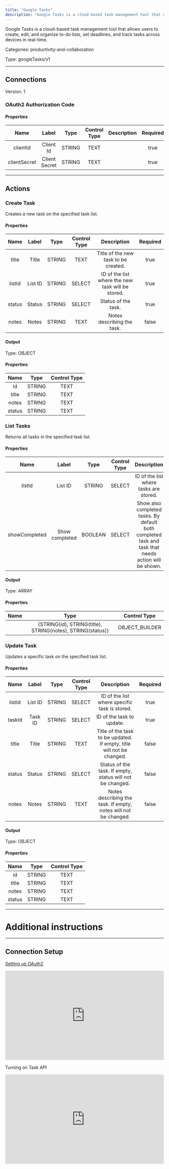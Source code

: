 ```yaml
---
title: "Google Tasks"
description: "Google Tasks is a cloud-based task management tool that allows users to create, edit, and organize to-do lists, set deadlines, and track tasks across devices in real-time."
---
```


Google Tasks is a cloud-based task management tool that allows users to create, edit, and organize to-do lists, set deadlines, and track tasks across devices in real-time.


Categories: productivity-and-collaboration


Type: googleTasks/v1

<hr />



## Connections

Version: 1


### OAuth2 Authorization Code

#### Properties

|      Name       |      Label     |     Type     |     Control Type     |     Description     |     Required        |
|:--------------:|:--------------:|:------------:|:--------------------:|:-------------------:|:-------------------:|
| clientId | Client Id | STRING | TEXT  |  | true  |
| clientSecret | Client Secret | STRING | TEXT  |  | true  |





<hr />



## Actions


### Create Task
Creates a new task on the specified task list.

#### Properties

|      Name       |      Label     |     Type     |     Control Type     |     Description     |     Required        |
|:--------------:|:--------------:|:------------:|:--------------------:|:-------------------:|:-------------------:|
| title | Title | STRING | TEXT  |  Title of the new task to be created.  |  true  |
| listId | List ID | STRING | SELECT  |  ID of the list where the new task will be stored.  |  true  |
| status | Status | STRING | SELECT  |  Status of the task.  |  true  |
| notes | Notes | STRING | TEXT  |  Notes describing the task.  |  false  |


#### Output



Type: OBJECT


#### Properties

|     Name     |     Type     |     Control Type     |
|:------------:|:------------:|:--------------------:|
| id | STRING | TEXT  |
| title | STRING | TEXT  |
| notes | STRING | TEXT  |
| status | STRING | TEXT  |






### List Tasks
Returns all tasks in the specified task list.

#### Properties

|      Name       |      Label     |     Type     |     Control Type     |     Description     |     Required        |
|:--------------:|:--------------:|:------------:|:--------------------:|:-------------------:|:-------------------:|
| listId | List ID | STRING | SELECT  |  ID of the list where tasks are stored.  |  true  |
| showCompleted | Show completed | BOOLEAN | SELECT  |  Show also completed tasks. By default both completed task and task that needs action will be shown.  |  true  |


#### Output



Type: ARRAY


#### Properties

|     Name     |     Type     |     Control Type     |
|:------------:|:------------:|:--------------------:|
|  | {STRING\(id), STRING\(title), STRING\(notes), STRING\(status)} | OBJECT_BUILDER  |






### Update Task
Updates a specific task on the specified task list.

#### Properties

|      Name       |      Label     |     Type     |     Control Type     |     Description     |     Required        |
|:--------------:|:--------------:|:------------:|:--------------------:|:-------------------:|:-------------------:|
| listId | List ID | STRING | SELECT  |  ID of the list where specific task is stored.  |  true  |
| taskId | Task ID | STRING | SELECT  |  ID of the task to update.  |  true  |
| title | Title | STRING | TEXT  |  Title of the task to be updated. If empty, title will not be changed.  |  false  |
| status | Status | STRING | SELECT  |  Status of the task. If empty, status will not be changed.  |  false  |
| notes | Notes | STRING | TEXT  |  Notes describing the task. If empty, notes will not be changed.  |  false  |


#### Output



Type: OBJECT


#### Properties

|     Name     |     Type     |     Control Type     |
|:------------:|:------------:|:--------------------:|
| id | STRING | TEXT  |
| title | STRING | TEXT  |
| notes | STRING | TEXT  |
| status | STRING | TEXT  |








<hr />

# Additional instructions
<hr />

## Connection Setup

[Setting up OAuth2](https://support.google.com/googleapi/answer/6158849?hl=en)

<div style="position:relative;height:0;width:100%;overflow:hidden;z-index:99999;box-sizing:border-box;padding-bottom:calc(50.05219207% + 32px)"><iframe src="https://www.guidejar.com/embed/fec74020-26bb-43dd-814c-f8b907f6f45b?type=1&controls=on" width="100%" height="100%" style="height:100%;position:absolute;inset:0" allowfullscreen frameborder="0"></iframe></div>

Turning on Task API
<div style="position:relative;height:0;width:100%;overflow:hidden;z-index:99999;box-sizing:border-box;padding-bottom:calc(50.05219207% + 32px)"><iframe src="https://www.guidejar.com/embed/KXgBAQJrLICQjFAeVlcT?type=1&controls=on" width="100%" height="100%" style="height:100%;position:absolute;inset:0" allowfullscreen frameborder="0"></iframe></div>
